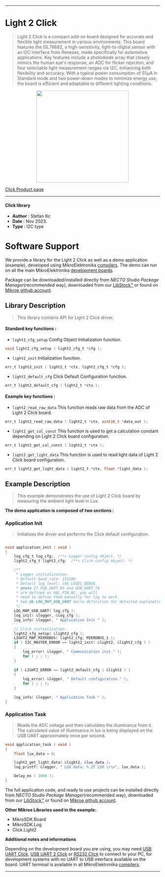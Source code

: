 
---
# Light 2 Click

> Light 2 Click is a compact add-on board designed for accurate and flexible light measurement in various environments. This board features the ISL76682, a high-sensitivity, light-to-digital sensor with an I2C interface from Renesas, made specifically for automotive applications. Key features include a photodiode array that closely mimics the human eye's response, an ADC for flicker rejection, and four selectable light measurement ranges via I2C, enhancing both flexibility and accuracy. With a typical power consumption of 55µA in Standard mode and two power-down modes to minimize energy use, the board is efficient and adaptable to different lighting conditions.

<p align="center">
  <img src="https://download.mikroe.com/images/click_for_ide/light2_click.png" height=300px>
</p>

[Click Product page](https://www.mikroe.com/light-2-click)

---


#### Click library

- **Author**        : Stefan Ilic
- **Date**          : Nov 2023.
- **Type**          : I2C type


# Software Support

We provide a library for the Light 2 Click
as well as a demo application (example), developed using MikroElektronika
[compilers](https://www.mikroe.com/necto-studio).
The demo can run on all the main MikroElektronika [development boards](https://www.mikroe.com/development-boards).

Package can be downloaded/installed directly from *NECTO Studio Package Manager*(recommended way), downloaded from our [LibStock&trade;](https://libstock.mikroe.com) or found on [Mikroe github account](https://github.com/MikroElektronika/mikrosdk_click_v2/tree/master/clicks).

## Library Description

> This library contains API for Light 2 Click driver.

#### Standard key functions :

- `light2_cfg_setup` Config Object Initialization function.
```c
void light2_cfg_setup ( light2_cfg_t *cfg );
```

- `light2_init` Initialization function.
```c
err_t light2_init ( light2_t *ctx, light2_cfg_t *cfg );
```

- `light2_default_cfg` Click Default Configuration function.
```c
err_t light2_default_cfg ( light2_t *ctx );
```

#### Example key functions :

- `light2_read_raw_data` This function reads raw data from the ADC of Light 2 Click board.
```c
err_t light2_read_raw_data ( light2_t *ctx, uint16_t *data_out );
```

- `light2_get_cal_const` This function is used to get a calculation constant depending on Light 2 Click board configuration.
```c
err_t light2_get_cal_const ( light2_t *ctx );
```

- `light2_get_light_data` This function is used to read light data of Light 2 Click board configuration.
```c
err_t light2_get_light_data ( light2_t *ctx, float *light_data );
```

## Example Description

> This example demonstrates the use of Light 2 Click board by measuring 
  the ambient light level in Lux.

**The demo application is composed of two sections :**

### Application Init

> Initializes the driver and performs the Click default configuration.

```c

void application_init ( void ) 
{
    log_cfg_t log_cfg;  /**< Logger config object. */
    light2_cfg_t light2_cfg;  /**< Click config object. */

    /** 
     * Logger initialization.
     * Default baud rate: 115200
     * Default log level: LOG_LEVEL_DEBUG
     * @note If USB_UART_RX and USB_UART_TX 
     * are defined as HAL_PIN_NC, you will 
     * need to define them manually for log to work. 
     * See @b LOG_MAP_USB_UART macro definition for detailed explanation.
     */
    LOG_MAP_USB_UART( log_cfg );
    log_init( &logger, &log_cfg );
    log_info( &logger, " Application Init " );

    // Click initialization.
    light2_cfg_setup( &light2_cfg );
    LIGHT2_MAP_MIKROBUS( light2_cfg, MIKROBUS_1 );
    if ( I2C_MASTER_ERROR == light2_init( &light2, &light2_cfg ) ) 
    {
        log_error( &logger, " Communication init." );
        for ( ; ; );
    }
    
    if ( LIGHT2_ERROR == light2_default_cfg ( &light2 ) )
    {
        log_error( &logger, " Default configuration." );
        for ( ; ; );
    }
    
    log_info( &logger, " Application Task " );
}

```

### Application Task

> Reads the ADC voltage and then calculates the illuminance from it.
  The calculated value of illuminance in lux is being displayed on the USB UART approximately once per second. 

```c
void application_task ( void ) 
{
    float lux_data = 0;

    light2_get_light_data( &light2, &lux_data );
    log_printf( &logger, " LUX data: %.2f LUX \r\n", lux_data );

    Delay_ms ( 1000 );
}
```

The full application code, and ready to use projects can be installed directly from *NECTO Studio Package Manager*(recommended way), downloaded from our [LibStock&trade;](https://libstock.mikroe.com) or found on [Mikroe github account](https://github.com/MikroElektronika/mikrosdk_click_v2/tree/master/clicks).

**Other Mikroe Libraries used in the example:**

- MikroSDK.Board
- MikroSDK.Log
- Click.Light2

**Additional notes and informations**

Depending on the development board you are using, you may need
[USB UART Click](https://www.mikroe.com/usb-uart-click),
[USB UART 2 Click](https://www.mikroe.com/usb-uart-2-click) or
[RS232 Click](https://www.mikroe.com/rs232-click) to connect to your PC, for
development systems with no UART to USB interface available on the board. UART
terminal is available in all MikroElektronika
[compilers](https://shop.mikroe.com/compilers).

---

